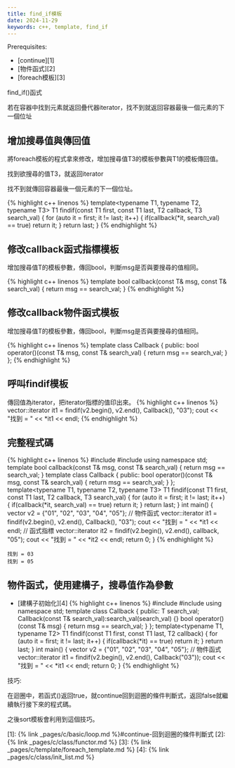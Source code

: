 ```yaml
---
title: find_if模板
date: 2024-11-29
keywords: c++, template, find_if
---
```

Prerequisites:

- [continue][1]
- [物件函式][2]
- [foreach模板][3]

find_if()函式

若在容器中找到元素就返回疊代器iterator，找不到就返回容器最後一個元素的下一個位址

## 增加搜尋值與傳回值

將foreach模板的程式拿來修改，增加搜尋值T3的模板參數與T1的模板傳回值。

找到欲搜尋的值T3，就返回iterator

找不到就傳回容器最後一個元素的下一個位址。

{% highlight c++ linenos %}
template<typename T1, typename T2, typename T3>
T1 findif(const T1 first, const T1 last, T2 callback, T3 search_val) {
  for (auto it = first; it != last; it++) {
  if(callback(*it, search_val) == true) return it;
  }
  return last;
}
{% endhighlight %}

## 修改callback函式指標模板

增加搜尋值T的模板參數，傳回bool，判斷msg是否與要搜尋的值相同。

{% highlight c++ linenos %}
template<typename T>
bool callback(const T& msg, const T& search_val) {
  return msg == search_val;
}
{% endhighlight %}

## 修改callback物件函式模板

增加搜尋值T的模板參數，傳回bool，判斷msg是否與要搜尋的值相同。

{% highlight c++ linenos %}
template<typename T>
class Callback {
 public:
  bool operator()(const T& msg, const T& search_val) {
  return msg == search_val;
  }
};
{% endhighlight %}

## 呼叫findif模板

傳回值為iterator，把iterator指標的值印出來。
{% highlight c++ linenos %}
  vector<string>::iterator it1 = findif(v2.begin(), v2.end(), Callback<string>(), "03");
  cout << "找到 = " << *it1 << endl;
{% endhighlight %}


## 完整程式碼

{% highlight c++ linenos %}
#include <iostream>
#include <vector>
using namespace std;
template<typename T>
bool callback(const T& msg, const T& search_val) {
  return msg == search_val;
}
template<typename T>
class Callback {
 public:
  bool operator()(const T& msg, const T& search_val) {
  return msg == search_val;
  }
};
template<typename T1, typename T2, typename T3>
T1 findif(const T1 first, const T1 last, T2 callback, T3 search_val) {
  for (auto it = first; it != last; it++) {
  if(callback(*it, search_val) == true) return it;
  }
  return last;
}
int main() {
  vector<string> v2 = {"01", "02", "03", "04", "05"};
  // 物件函式
  vector<string>::iterator it1 = findif(v2.begin(), v2.end(), Callback<string>(), "03");
  cout << "找到 = " << *it1 << endl;
  // 函式指標
  vector<string>::iterator it2 = findif(v2.begin(), v2.end(), callback<string>, "05");
  cout << "找到 = " << *it2 << endl;
  return 0;
}
{% endhighlight %}
```
找到 = 03
找到 = 05
```

## 物件函式，使用建構子，搜尋值作為參數

- [建構子初始化][4]
{% highlight c++ linenos %}
#include <iostream>
#include <vector>
using namespace std;
template<typename T>
class Callback {
 public:
  T search_val;
  Callback(const T& search_val):search_val(search_val) {}
  bool operator()(const T& msg) {
  return msg == search_val;
  }
};
template<typename T1, typename T2>
T1 findif(const T1 first, const T1 last, T2 callback) {
  for (auto it = first; it != last; it++) {
  if(callback(*it) == true) return it;
  }
  return last;
}
int main() {
  vector<string> v2 = {"01", "02", "03", "04", "05"};
  // 物件函式
  vector<string>::iterator it1 = findif(v2.begin(), v2.end(), Callback<string>("03"));
  cout << "找到 = " << *it1 << endl;
  return 0;
}
{% endhighlight %}


技巧:

在迴圈中，若函式()返回true，就continue回到迴圈的條件判斷式，返回false就繼續執行接下來的程式碼。

之後sort模板會利用到這個技巧。




[1]: {% link _pages/c/basic/loop.md %}#continue-回到迴圈的條件判斷式
[2]: {% link _pages/c/class/functor.md %}
[3]: {% link _pages/c/template/foreach_template.md %}
[4]: {% link _pages/c/class/init_list.md %}
